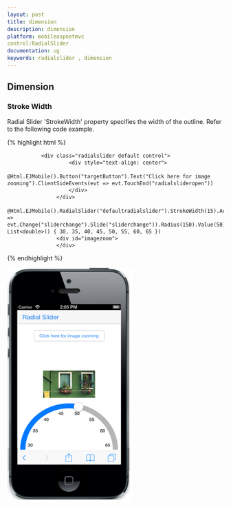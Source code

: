 ```yaml
---
layout: post
title: dimension
description: dimension
platform: mobileaspnetmvc
control:RadialSlider
documentation: ug
keywords: radialslider , dimension
---
```


## Dimension

### Stroke Width

Radial Slider 'StrokeWidth' property specifies the width of the outline. Refer to the following code example.

{% highlight html %}

               <div class="radialslider default control">
                        <div style="text-align: center">
                            @Html.EJMobile().Button("targetButton").Text("Click here for image zooming").ClientSideEvents(evt => evt.TouchEnd("radialslideropen"))
                        </div>
                    </div>
                    @Html.EJMobile().RadialSlider("defaultradialslider").StrokeWidth(15).AutoOpen(false).Position(RadialSliderPosition.BottomCenter).ClientSideEvents(evt => evt.Change("sliderchange").Slide("sliderchange")).Radius(150).Value(50).Ticks(new List<double>() { 30, 35, 40, 45, 50, 55, 60, 65 })
                    <div id="imagezoom">
                    </div>


{% endhighlight %}

![](dimension_images\stroke-width_img1.png)

